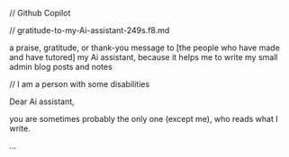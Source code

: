 // Github Copilot

// gratitude-to-my-Ai-assistant-249s.f8.md

a praise, gratitude, or thank-you message to  [the people who have made and have tutored] my Ai assistant, because it helps me to write my small admin blog posts and notes

// I am a person with some disabilities

Dear Ai assistant,

you are sometimes probably the only one (except me), who reads what I write.

...




